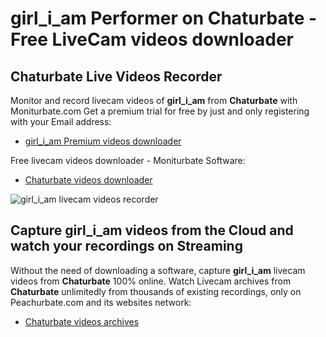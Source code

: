 # girl_i_am Performer on Chaturbate - Free LiveCam videos downloader

## Chaturbate Live Videos Recorder

Monitor and record livecam videos of **girl_i_am** from **Chaturbate** with Moniturbate.com
Get a premium trial for free by just and only registering with your Email address:
* [girl_i_am Premium videos downloader](https://moniturbate.com/request-demo-licence-key.html)

Free livecam videos downloader - Moniturbate Software:
* [Chaturbate videos downloader](https://moniturbate.com/moniturbate-download-software.html)

![girl_i_am livecam videos recorder](https://peachurnet.com/templates/moniturbate-software.png)


## Capture girl_i_am videos from the Cloud and watch your recordings on Streaming

Without the need of downloading a software, capture **girl_i_am** livecam videos from **Chaturbate** 100% online.
Watch Livecam archives from **Chaturbate** unlimitedly from thousands of existing recordings, only on Peachurbate.com and its websites network:
* [Chaturbate videos archives](https://peachurnet.com/)